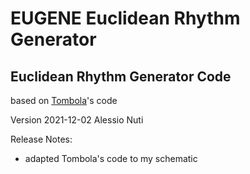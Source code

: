 # EUGENE Euclidean Rhythm Generator

## Euclidean Rhythm Generator Code
based on [Tombola](https://modwiggler.com/forum/viewtopic.php?t=45485)'s code

Version 2021-12-02 Alessio Nuti

Release Notes:
- adapted Tombola's code to my schematic

